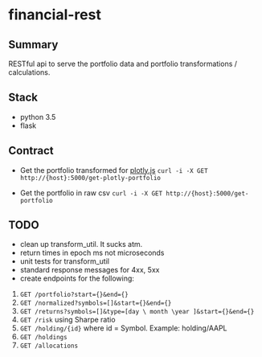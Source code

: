# financial-rest

## Summary
RESTful api to serve the portfolio data and portfolio transformations / calculations.

## Stack
- python 3.5
- flask

## Contract

- Get the portfolio transformed for [plotly.js](https://plot.ly/javascript/)
`curl -i -X GET http://{host}:5000/get-plotly-portfolio`

- Get the portfolio in raw csv 
`curl -i -X GET http://{host}:5000/get-portfolio`

## TODO
- clean up transform_util. It sucks atm.
- return times in epoch ms not microseconds
- unit tests for transform_util
- standard response messages for 4xx, 5xx
- create endpoints for the following:

1. `GET /portfolio?start={}&end={}`
2. `GET /normalized?symbols=[]&start={}&end={}`
3. `GET /returns?symbols=[]&type=[day \ month \year ]&start={}&end={}`
4. `GET /risk` using Sharpe ratio
5. `GET /holding/{id}` where id = Symbol. Example: holding/AAPL
6. `GET /holdings`
7. `GET /allocations` 